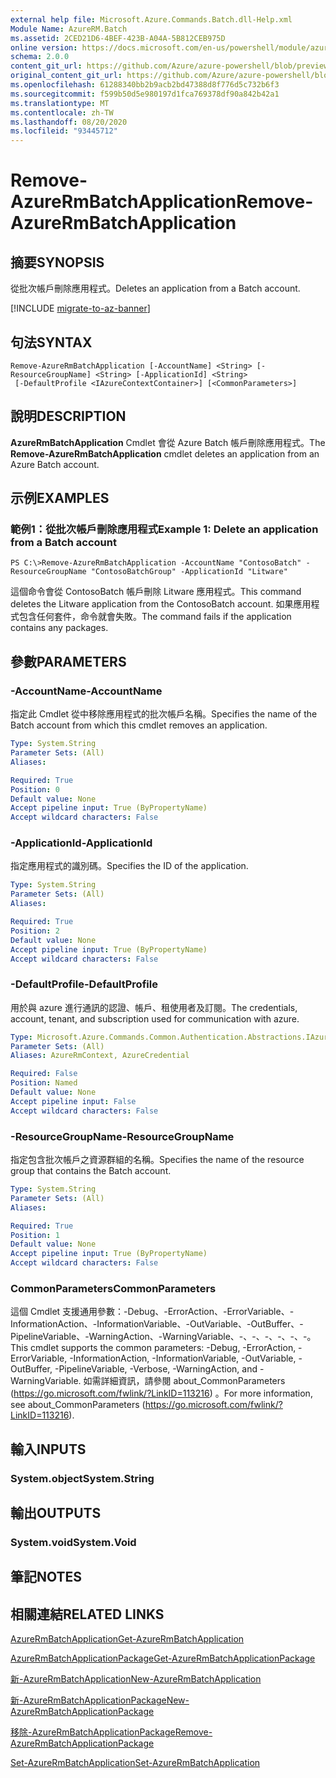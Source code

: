 ```yaml
---
external help file: Microsoft.Azure.Commands.Batch.dll-Help.xml
Module Name: AzureRM.Batch
ms.assetid: 2CED21D6-4BEF-423B-A04A-5B812CEB975D
online version: https://docs.microsoft.com/en-us/powershell/module/azurerm.batch/remove-azurermbatchapplication
schema: 2.0.0
content_git_url: https://github.com/Azure/azure-powershell/blob/preview/src/ResourceManager/AzureBatch/Commands.Batch/help/Remove-AzureRmBatchApplication.md
original_content_git_url: https://github.com/Azure/azure-powershell/blob/preview/src/ResourceManager/AzureBatch/Commands.Batch/help/Remove-AzureRmBatchApplication.md
ms.openlocfilehash: 61288340bb2b9acb2bd47388d8f776d5c732b6f3
ms.sourcegitcommit: f599b50d5e980197d1fca769378df90a842b42a1
ms.translationtype: MT
ms.contentlocale: zh-TW
ms.lasthandoff: 08/20/2020
ms.locfileid: "93445712"
---
```

# <span data-ttu-id="94199-101">Remove-AzureRmBatchApplication</span><span class="sxs-lookup"><span data-stu-id="94199-101">Remove-AzureRmBatchApplication</span></span>

## <span data-ttu-id="94199-102">摘要</span><span class="sxs-lookup"><span data-stu-id="94199-102">SYNOPSIS</span></span>
<span data-ttu-id="94199-103">從批次帳戶刪除應用程式。</span><span class="sxs-lookup"><span data-stu-id="94199-103">Deletes an application from a Batch account.</span></span>

[!INCLUDE [migrate-to-az-banner](../../includes/migrate-to-az-banner.md)]

## <span data-ttu-id="94199-104">句法</span><span class="sxs-lookup"><span data-stu-id="94199-104">SYNTAX</span></span>

```
Remove-AzureRmBatchApplication [-AccountName] <String> [-ResourceGroupName] <String> [-ApplicationId] <String>
 [-DefaultProfile <IAzureContextContainer>] [<CommonParameters>]
```

## <span data-ttu-id="94199-105">說明</span><span class="sxs-lookup"><span data-stu-id="94199-105">DESCRIPTION</span></span>
<span data-ttu-id="94199-106">**AzureRmBatchApplication** Cmdlet 會從 Azure Batch 帳戶刪除應用程式。</span><span class="sxs-lookup"><span data-stu-id="94199-106">The **Remove-AzureRmBatchApplication** cmdlet deletes an application from an Azure Batch account.</span></span>

## <span data-ttu-id="94199-107">示例</span><span class="sxs-lookup"><span data-stu-id="94199-107">EXAMPLES</span></span>

### <span data-ttu-id="94199-108">範例1：從批次帳戶刪除應用程式</span><span class="sxs-lookup"><span data-stu-id="94199-108">Example 1: Delete an application from a Batch account</span></span>
```
PS C:\>Remove-AzureRmBatchApplication -AccountName "ContosoBatch" -ResourceGroupName "ContosoBatchGroup" -ApplicationId "Litware"
```

<span data-ttu-id="94199-109">這個命令會從 ContosoBatch 帳戶刪除 Litware 應用程式。</span><span class="sxs-lookup"><span data-stu-id="94199-109">This command deletes the Litware application from the ContosoBatch account.</span></span>
<span data-ttu-id="94199-110">如果應用程式包含任何套件，命令就會失敗。</span><span class="sxs-lookup"><span data-stu-id="94199-110">The command fails if the application contains any packages.</span></span>

## <span data-ttu-id="94199-111">參數</span><span class="sxs-lookup"><span data-stu-id="94199-111">PARAMETERS</span></span>

### <span data-ttu-id="94199-112">-AccountName</span><span class="sxs-lookup"><span data-stu-id="94199-112">-AccountName</span></span>
<span data-ttu-id="94199-113">指定此 Cmdlet 從中移除應用程式的批次帳戶名稱。</span><span class="sxs-lookup"><span data-stu-id="94199-113">Specifies the name of the Batch account from which this cmdlet removes an application.</span></span>

```yaml
Type: System.String
Parameter Sets: (All)
Aliases:

Required: True
Position: 0
Default value: None
Accept pipeline input: True (ByPropertyName)
Accept wildcard characters: False
```

### <span data-ttu-id="94199-114">-ApplicationId</span><span class="sxs-lookup"><span data-stu-id="94199-114">-ApplicationId</span></span>
<span data-ttu-id="94199-115">指定應用程式的識別碼。</span><span class="sxs-lookup"><span data-stu-id="94199-115">Specifies the ID of the application.</span></span>

```yaml
Type: System.String
Parameter Sets: (All)
Aliases:

Required: True
Position: 2
Default value: None
Accept pipeline input: True (ByPropertyName)
Accept wildcard characters: False
```

### <span data-ttu-id="94199-116">-DefaultProfile</span><span class="sxs-lookup"><span data-stu-id="94199-116">-DefaultProfile</span></span>
<span data-ttu-id="94199-117">用於與 azure 進行通訊的認證、帳戶、租使用者及訂閱。</span><span class="sxs-lookup"><span data-stu-id="94199-117">The credentials, account, tenant, and subscription used for communication with azure.</span></span>

```yaml
Type: Microsoft.Azure.Commands.Common.Authentication.Abstractions.IAzureContextContainer
Parameter Sets: (All)
Aliases: AzureRmContext, AzureCredential

Required: False
Position: Named
Default value: None
Accept pipeline input: False
Accept wildcard characters: False
```

### <span data-ttu-id="94199-118">-ResourceGroupName</span><span class="sxs-lookup"><span data-stu-id="94199-118">-ResourceGroupName</span></span>
<span data-ttu-id="94199-119">指定包含批次帳戶之資源群組的名稱。</span><span class="sxs-lookup"><span data-stu-id="94199-119">Specifies the name of the resource group that contains the Batch account.</span></span>

```yaml
Type: System.String
Parameter Sets: (All)
Aliases:

Required: True
Position: 1
Default value: None
Accept pipeline input: True (ByPropertyName)
Accept wildcard characters: False
```

### <span data-ttu-id="94199-120">CommonParameters</span><span class="sxs-lookup"><span data-stu-id="94199-120">CommonParameters</span></span>
<span data-ttu-id="94199-121">這個 Cmdlet 支援通用參數：-Debug、-ErrorAction、-ErrorVariable、-InformationAction、-InformationVariable、-OutVariable、-OutBuffer、-PipelineVariable、-WarningAction、-WarningVariable、-、-、-、-、-、-。</span><span class="sxs-lookup"><span data-stu-id="94199-121">This cmdlet supports the common parameters: -Debug, -ErrorAction, -ErrorVariable, -InformationAction, -InformationVariable, -OutVariable, -OutBuffer, -PipelineVariable, -Verbose, -WarningAction, and -WarningVariable.</span></span> <span data-ttu-id="94199-122">如需詳細資訊，請參閱 about_CommonParameters (https://go.microsoft.com/fwlink/?LinkID=113216) 。</span><span class="sxs-lookup"><span data-stu-id="94199-122">For more information, see about_CommonParameters (https://go.microsoft.com/fwlink/?LinkID=113216).</span></span>

## <span data-ttu-id="94199-123">輸入</span><span class="sxs-lookup"><span data-stu-id="94199-123">INPUTS</span></span>

### <span data-ttu-id="94199-124">System.object</span><span class="sxs-lookup"><span data-stu-id="94199-124">System.String</span></span>

## <span data-ttu-id="94199-125">輸出</span><span class="sxs-lookup"><span data-stu-id="94199-125">OUTPUTS</span></span>

### <span data-ttu-id="94199-126">System.void</span><span class="sxs-lookup"><span data-stu-id="94199-126">System.Void</span></span>

## <span data-ttu-id="94199-127">筆記</span><span class="sxs-lookup"><span data-stu-id="94199-127">NOTES</span></span>

## <span data-ttu-id="94199-128">相關連結</span><span class="sxs-lookup"><span data-stu-id="94199-128">RELATED LINKS</span></span>

[<span data-ttu-id="94199-129">AzureRmBatchApplication</span><span class="sxs-lookup"><span data-stu-id="94199-129">Get-AzureRmBatchApplication</span></span>](./Get-AzureRmBatchApplication.md)

[<span data-ttu-id="94199-130">AzureRmBatchApplicationPackage</span><span class="sxs-lookup"><span data-stu-id="94199-130">Get-AzureRmBatchApplicationPackage</span></span>](./Get-AzureRmBatchApplicationPackage.md)

[<span data-ttu-id="94199-131">新-AzureRmBatchApplication</span><span class="sxs-lookup"><span data-stu-id="94199-131">New-AzureRmBatchApplication</span></span>](./New-AzureRmBatchApplication.md)

[<span data-ttu-id="94199-132">新-AzureRmBatchApplicationPackage</span><span class="sxs-lookup"><span data-stu-id="94199-132">New-AzureRmBatchApplicationPackage</span></span>](./New-AzureRmBatchApplicationPackage.md)

[<span data-ttu-id="94199-133">移除-AzureRmBatchApplicationPackage</span><span class="sxs-lookup"><span data-stu-id="94199-133">Remove-AzureRmBatchApplicationPackage</span></span>](./Remove-AzureRmBatchApplicationPackage.md)

[<span data-ttu-id="94199-134">Set-AzureRmBatchApplication</span><span class="sxs-lookup"><span data-stu-id="94199-134">Set-AzureRmBatchApplication</span></span>](./Set-AzureRmBatchApplication.md)


